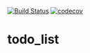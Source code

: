 [![Build Status](https://travis-ci.org/vermucht/todo_list.svg?branch=master)](https://travis-ci.org/vermucht/todo_list)
[![codecov](https://codecov.io/gh/vermucht/todo_list/branch/master/graph/badge.svg)](https://codecov.io/gh/vermucht/todo_list)
# todo_list
